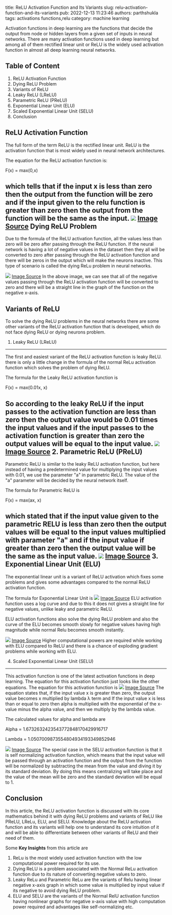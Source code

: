 title: ReLU Activation Function and Its Variants
slug: relu-activation-function-and-its-variants
pub: 2022-12-13 11:23:46
authors: parthshukla
tags: activations functions,relu
category: machine learning

Activation functions in deep learning are the functions that decide the output from node or hidden layers from a given set of inputs in neural networks. There are many activation functions used in deep learning but among all of them rectified linear unit or ReLU is the widely used activation function in almost all deep learning neural networks.

Table of Content
----------------


1. ReLU Activation Function
2. Dying ReLU Problem
3. Variants of ReLU
4. Leaky ReLU (LReLU)
5. Parametric ReLU (PReLU)
6. Exponential Linear Unit (ELU)
7. Scaled Exponential Linear Unit (SELU)
8. Conclusion


ReLU Activation Function
------------------------



The full form of the term ReLU is the rectified linear unit. ReLU is the activation function that is most widely used in neural network architectures.

The equation for the ReLU activation function is:

F(x) = max(0,x)

which tells that if the input x is less than zero then the output from the function will be zero and if the input given to the relu function is greater than zero then the output from the function will be the same as the input.
![](https://pythonkitchen.com/wp-content/uploads/2022/12/relu1-300x169.png)
[Image Source](https://www.google.com/search?q=relu+activation+function+graph&tbm=isch&ved=2ahUKEwiUzP2WxOn6AhU-iNgFHexiC-sQ2-cCegQIABAA&oq=relu+activation+function+graph&gs_lcp=CgNpbWcQAzIFCAAQgAQ6BAgjECc6BwgAEIAEEBhQmBBY5xVguhdoAHAAeACAAcICiAHgCZIBBzAuNC4xLjGYAQCgAQGqAQtnd3Mtd2l6LWltZ8ABAQ&sclient=img&ei=53pOY9S8IL6Q4t4P7MWt2A4&bih=579&biw=1220&rlz=1C1CHBD_enIN933IN933#imgrc=NbAH97YJC7mO9M "Image Source")
Dying ReLU Problem
------------------



Due to the formula of the ReLU activation function, all the values less than zero will be zero after passing through the ReLU function. If the neural network is having a lot of negative values in the dataset then they all will be converted to zero after passing through the ReLU activation function and there will be zeros in the output which will make the neurons inactive. This type of scenario is called the dying ReLu problem in neural networks.

![](https://pythonkitchen.com/wp-content/uploads/2022/12/relu2-300x170.png)
[Image Source](https://miro.medium.com/max/1400/1*r_fTwA86CGc6iqFQlVjZ-g.png "Image Source")
In the above image, we can see that all of the negative values passing through the ReLU activation function will be converted to zero and there will be a straight line in the graph of the function on the negative x-axis.

Variants of ReLU
----------------



To solve the dying ReLU problems in the neural networks there are some other variants of the ReLU activation function that is developed, which do not face dying ReLU or dying neurons problem.

1. Leaky ReLU (LReLU)
---------------------



The first and easiest variant of the ReLU activation function is leaky ReLU. there is only a little change in the formula of the normal ReLu activation function which solves the problem of dying ReLU.

The formula for the Leaky ReLU activation function is

F(x) = max(0.01x, x)

So according to the leaky ReLU if the input passes to the activation function are less than zero then the output value would be 0.01 times the input values and if the input passes to the activation function is greater than zero the output values will be equal to the input value.
![](https://pythonkitchen.com/wp-content/uploads/2022/12/relu3-300x177.png)
[Image Source](https://www.researchgate.net/publication/358306930/figure/fig2/AS:1119417702318091@1643901386378/ReLU-activation-function-vs-LeakyReLU-activation-function.png "Image Source")
2. Parametric ReLU (PReLU)
--------------------------



Parametric ReLU is similar to the leaky ReLU activation function, but here instead of having a predetermined value for multiplying the input values with 0.01, we use the parameter "a" in parametric ReLU. The value of the "a" parameter will be decided by the neural network itself.

The formula for Parametric ReLU is

F(x) = max(ax, x)

which stated that if the input value given to the parametric RELU is less than zero then the output values will be equal to the input values multiplied with parameter "a" and if the input value if greater than zero then the output value will be the same as the input value.
![](https://pythonkitchen.com/wp-content/uploads/2022/12/relu4-300x266.png)
[Image Source](https://cdn-images-1.medium.com/max/800/0*ChdsWvPFTyZ8kbbR.png "Image Source")
3. Exponential Linear Unit (ELU)
--------------------------------



The exponential linear unit is a variant of ReLU activation which fixes some problems and gives some advantages compared to the normal ReLU activation function.

The formula for Exponential Linear Unit is
![](https://pythonkitchen.com/wp-content/uploads/2022/12/relu5.png)
[Image Source](https://www.v7labs.com/blog/neural-networks-activation-functions "Image Source")
ELU activation function uses a log curve and due to this it does not gives a straight line for negative values, unlike leaky and parametric ReLU.

ELU activation functions also solve the dying ReLU problem and also the curve of the ELU becomes smooth slowly for negative values having high magnitude while normal Relu becomes smooth instantly.

![](https://pythonkitchen.com/wp-content/uploads/2022/12/relu6-300x192.png)
[Image Source](https://www.google.com/search?q=elu+activation+graph&rlz=1C1CHBD_enIN933IN933&sxsrf=ALiCzsbSAcYfWuUzgQ7eUq9stJh4AhC8qQ:1666090389003&source=lnms&tbm=isch&sa=X&ved=2ahUKEwiM9LKuzun6AhUb43MBHTytBx8Q_AUoAXoECAEQAw&biw=1220&bih=579&dpr=1.12#imgrc=fabozd3VMZV4KM "Image Source")
Higher computational powers are required while working with ELU compared to ReLU and there is a chance of exploding gradient problems while working with ELU.

4. Scaled Exponential Linear Unit (SELU)
----------------------------------------



This activation function is one of the latest activation functions in deep learning. The equation for this activation function just looks like the other equations. The equation for this activation function is
![](https://pythonkitchen.com/wp-content/uploads/2022/12/relu7-300x61.png)
[Image Source](https://www.google.com/search?q=selu+activation+formula&tbm=isch&ved=2ahUKEwitk8y6zOn6AhW1j9gFHXh3Bt0Q2-cCegQIABAA&oq=selu+activation+formula&gs_lcp=CgNpbWcQAzIECCMQJ1D6F1j6F2DEGGgBcAB4AIAB2gGIAdoBkgEDMi0xmAEAoAEBqgELZ3dzLXdpei1pbWfAAQE&sclient=img&ei=lYNOY-30KrWf4t4P-O6Z6A0&bih=579&biw=1204&rlz=1C1CHBD_enIN933IN933&hl=en-GB#imgrc=78l7EbscdBRa0M "Image Source")
The equation states that, if the input value x is greater than zero, the output value becomes x multiplied by lambda λ term and If the input value x is less than or equal to zero then alpha is multiplied with the exponential of the x-value minus the alpha value, and then we multiply by the lambda value.

The calculated values for alpha and lambda are

Alpha = 1.6732632423543772848170429916717

Lambda = 1.0507009873554804934193349852946

![](https://pythonkitchen.com/wp-content/uploads/2022/12/relu8-300x200.png)
[Image Source](https://www.google.com/search?q=selu+activation+graph&tbm=isch&ved=2ahUKEwi5hcLYz-n6AhU8k9gFHZlaCqwQ2-cCegQIABAA&oq=selu+activation+graph&gs_lcp=CgNpbWcQAzoECCMQJ1DPB1iJEGDpEWgAcAB4AIAB5wGIAZkJkgEFMC40LjKYAQCgAQGqAQtnd3Mtd2l6LWltZ8ABAQ&sclient=img&ei=-YZOY_mkLrym4t4PmbWp4Ao&bih=579&biw=1204&rlz=1C1CHBD_enIN933IN933&hl=en-GB#imgrc=qJPE_mBWQXNMSM "Image Source")
The special case in the SELU activation function is that it is self normalizing activation function, which means that the input value will be passed through an activation function and the output from the function will be normalized by subtracting the mean from the value and diving it by its standard deviation. By doing this means centralizing will take place and the value of the mean will be zero and the standard deviation will be equal to 1.

Conclusion
----------



In this article, the ReLU activation function is discussed with its core mathematics behind it with dying ReLU problems and variants of ReLU like PReLU, LReLu, ELU, and SELU. Knowledge about the ReLU activation function and its variants will help one to understand its core intuition of it and will be able to differentiate between other variants of ReLU and their need of them.

Some **Key Insights** from this article are

1. ReLu is the most widely used activation function with the low computational power required for its use.
2. Dying ReLU is a problem associated with the Normal ReLu activation function due to its nature of converting negative values to zero.
3. Leaky ReLu and Parametric ReLu are the variants of Relu having linear negative x-axis graph in which some value is multiplied by input value if its negative to avoid dying ReLU problem.
4. ELU and SELU are the variants of the Normal RelU activation function having nonlinear graphs for negative x-axis value with high computation power required and advantages like self-normalizing etc.


